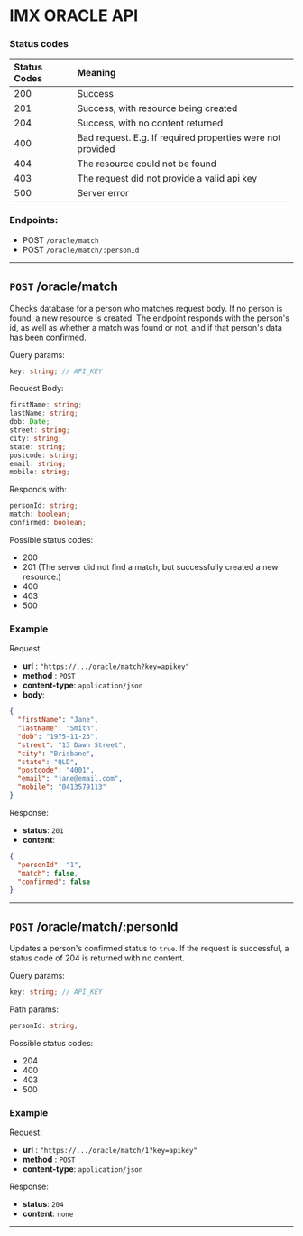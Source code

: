 # IMX ORACLE API

### Status codes

| Status Codes | Meaning                                                    |
| :----------- | :--------------------------------------------------------- |
| 200          | Success                                                    |
| 201          | Success, with resource being created                       |
| 204          | Success, with no content returned                          |
| 400          | Bad request. E.g. If required properties were not provided |
| 404          | The resource could not be found                            |
| 403          | The request did not provide a valid api key                |
| 500          | Server error                                               |

### Endpoints:

- POST `/oracle/match`
- POST `/oracle/match/:personId`

---

## `POST` /oracle/match

Checks database for a person who matches request body. If no person is found, a new resource is created. The endpoint responds with the person's id, as well as whether a match was found or not, and if that person's data has been confirmed.

Query params:

```typescript
key: string; // API_KEY
```

Request Body:

```typescript
firstName: string;
lastName: string;
dob: Date;
street: string;
city: string;
state: string;
postcode: string;
email: string;
mobile: string;
```

Responds with:

```typescript
personId: string;
match: boolean;
confirmed: boolean;
```

Possible status codes:

- 200
- 201 (The server did not find a match, but successfully created a new resource.)
- 400
- 403
- 500

### Example

Request:

- **url** : `"https://.../oracle/match?key=apikey"`
- **method** : `POST`
- **content-type**: `application/json`
- **body**:

```json
{
  "firstName": "Jane",
  "lastName": "Smith",
  "dob": "1975-11-23",
  "street": "13 Dawn Street",
  "city": "Brisbane",
  "state": "QLD",
  "postcode": "4001",
  "email": "jane@email.com",
  "mobile": "0413579113"
}
```

Response:

- **status**: `201`
- **content**:

```json
{
  "personId": "1",
  "match": false,
  "confirmed": false
}
```

---

## `POST` /oracle/match/:personId

Updates a person's confirmed status to `true`. If the request is successful, a status code of 204 is returned with no content.

Query params:

```typescript
key: string; // API_KEY
```

Path params:

```typescript
personId: string;
```

Possible status codes:

- 204
- 400
- 403
- 500

### Example

Request:

- **url** : `"https://.../oracle/match/1?key=apikey"`
- **method** : `POST`
- **content-type**: `application/json`

Response:

- **status**: `204`
- **content**: `none`

---
